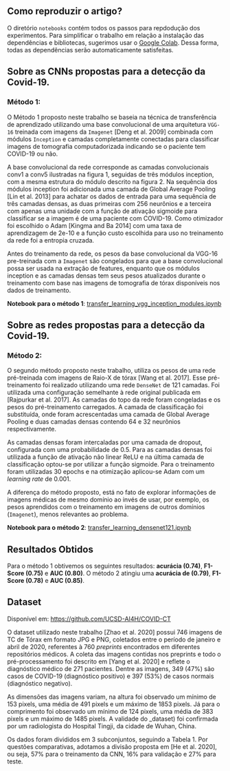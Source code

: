 ## Como reproduzir o artigo?

O diretório `notebooks` contém todos os passos para repdodução dos experimentos.
Para simplificar o trabalho em relação a instalação das dependências e bibliotecas,
sugerimos usar o [Google Colab](https://colab.research.google.com/github/googlecolab/colabtools/blob/master/notebooks/colab-github-demo.ipynb). Dessa forma, todas as dependências serão automaticamente satisfeitas.


## Sobre as CNNs propostas para a detecção da Covid-19.

### Método 1:

O Método 1 proposto neste trabalho se baseia na técnica de transferência de aprendizado
utilizando uma base convolucional de uma arquitetura `VGG-16` treinada com imagens
da `Imagenet` [Deng et al. 2009] combinada com módulos `Inception` e camadas completamente
conectadas para classificar imagens de tomografia computadorizada indicando se
o paciente tem COVID-19 ou não.

A base convolucional da rede corresponde as camadas convolucionais conv1 a
conv5 ilustradas na figura 1, seguidas de três módulos inception, com a mesma estrutura
do módulo descrito na figura 2. Na sequência dos módulos inception foi adicionada uma
camada de Global Average Pooling [Lin et al. 2013] para achatar os dados de entrada
para uma sequência de três camadas densas, as duas primeiras com 256 neurônios e a
terceira com apenas uma unidade com a funçâo de ativação sigmoide para classificar se
a imagem é de uma paciente com COVID-19. Como otimizador foi escolhido o Adam
[Kingma and Ba 2014] com uma taxa de aprendizagem de 2e-10 e a função custo escolhida
para uso no treinamento da rede foi a entropia cruzada.

Antes do treinamento da rede, os pesos da base convolucional da
VGG-16 pre-treinada com a `Imagenet`  são congelados para que a base convolucional possa
ser usada na extração de features, enquanto que os módulos inception e as camadas densas tem seus pesos atualizados durante o treinamento com base nas imagens de tomografia de tórax disponíveis nos dados de treinamento.

__Notebook para o método 1__: [transfer_learning_vgg_inception_modules.ipynb](notebooks/transfer_learning_vgg_inception_modules.ipynb)

## Sobre as redes propostas para a detecção da Covid-19.

### Método 2:

O segundo método proposto neste trabalho, utiliza os pesos de uma rede pré-treinada com imagens de Raio-X de tórax [Wang et al. 2017]. Esse pré-treinamento foi realizado utilizando uma rede `DenseNet` de 121 camadas. Foi utilizada uma configuração semelhante à rede original publicada em [Rajpurkar et al. 2017]. As camadas do topo da rede foram congeladas e os pesos do pré-treinamento carregados.
A camada de classificação foi substituída, onde foram acrescentadas uma camada
de Global Average Pooling e duas camadas densas contendo 64 e 32 neurônios respectivamente.

As camadas densas foram intercaladas por uma camada de dropout, configurada
com uma probabilidade de 0.5. Para as camadas densas foi utilizada a função de ativação
não linear ReLU e na última camada de classificação optou-se por utilizar a função sigmoide.
Para o treinamento foram utilizadas 30 epochs e na otimização aplicou-se Adam
com um _learning rate_ de 0.001. 

A diferença do método proposto, está no fato de explorar informações de imagens médicas de mesmo domínio ao invés de usar, por exemplo, os pesos aprendidos com o treinamento em imagens de outros domínios (`Imagenet`), menos relevantes ao problema.

__Notebook para o método 2__: [transfer_learning_densenet121.ipynb](notebooks/transfer_learning_densenet121.ipynb)


## Resultados Obtidos

Para o método 1 obtivemos os seguintes resultados: __acurácia (0.74)__, __F1-Score (0.75)__ e __AUC (0.80)__. O método 2 atingiu uma __acurácia de (0.79)__, __F1-Score (0.78)__ e __AUC (0.85)__.


## Dataset

Disponível em: https://github.com/UCSD-AI4H/COVID-CT

O dataset utilizado neste trabalho [Zhao et al. 2020] possui 746 imagens de TC de Tórax em formato JPG e PNG, coletados entre o período de janeiro e abril de 2020, referentes à 760 _preprints_ encontrados em diferentes repositórios médicos. A coleta das imagens contidas nos preprints e todo o pré-processamento foi descrito em [Yang et al. 2020] e reflete o diagnóstico médico de 271 pacientes. Dentre as imagens, 349 (47%) são casos de COVID-19 (diagnóstico positivo) e 397 (53%) de casos normais (diagnóstico negativo).

As dimensões das imagens variam, na altura foi observado um mínimo de 153 pixels, uma
média de 491 pixels e um máximo de 1853 pixels. Já para o comprimento foi observado
um mínimo de 124 pixels, uma média de 383 pixels e um máximo de 1485 pixels. A
validade do _dataset) foi confirmada por um radiologista do Hospital Tingji, da cidade de Wuhan, China.

Os dados foram divididos em 3 subconjuntos, seguindo a Tabela 1. Por questões
comparativas, adotamos a divisão proposta em [He et al. 2020], ou seja, 57% para o
treinamento da CNN, 16% para validação e 27% para teste.

